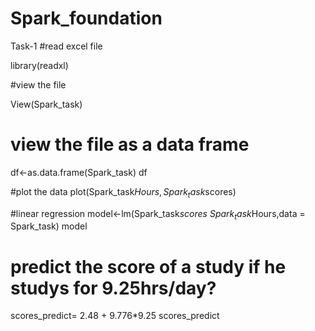 # Spark_foundation
Task-1
#read excel file


library(readxl)

#view the file

View(Spark_task)
# view the file as a data frame

df<-as.data.frame(Spark_task)
df

#plot the data
plot(Spark_task$Hours,Spark_task$scores)

#linear regression
model<-lm(Spark_task$scores~Spark_task$Hours,data = Spark_task)
model

# predict the score of a study if he studys for 9.25hrs/day?

scores_predict= 2.48 + 9.776*9.25
scores_predict

